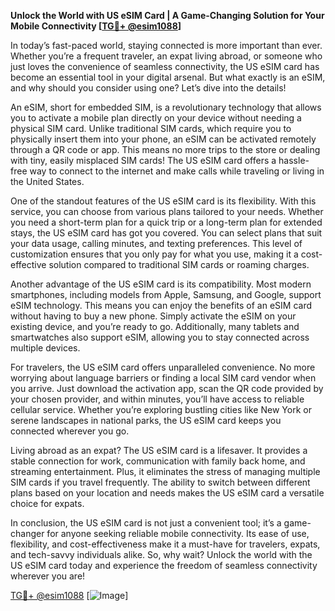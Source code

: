 **Unlock the World with US eSIM Card | A Game-Changing Solution for Your Mobile Connectivity [[TG💪+ @esim1088](https://t.me/s/esim1088)]**

In today’s fast-paced world, staying connected is more important than ever. Whether you’re a frequent traveler, an expat living abroad, or someone who just loves the convenience of seamless connectivity, the US eSIM card has become an essential tool in your digital arsenal. But what exactly is an eSIM, and why should you consider using one? Let’s dive into the details!

An eSIM, short for embedded SIM, is a revolutionary technology that allows you to activate a mobile plan directly on your device without needing a physical SIM card. Unlike traditional SIM cards, which require you to physically insert them into your phone, an eSIM can be activated remotely through a QR code or app. This means no more trips to the store or dealing with tiny, easily misplaced SIM cards! The US eSIM card offers a hassle-free way to connect to the internet and make calls while traveling or living in the United States.

One of the standout features of the US eSIM card is its flexibility. With this service, you can choose from various plans tailored to your needs. Whether you need a short-term plan for a quick trip or a long-term plan for extended stays, the US eSIM card has got you covered. You can select plans that suit your data usage, calling minutes, and texting preferences. This level of customization ensures that you only pay for what you use, making it a cost-effective solution compared to traditional SIM cards or roaming charges.

Another advantage of the US eSIM card is its compatibility. Most modern smartphones, including models from Apple, Samsung, and Google, support eSIM technology. This means you can enjoy the benefits of an eSIM card without having to buy a new phone. Simply activate the eSIM on your existing device, and you’re ready to go. Additionally, many tablets and smartwatches also support eSIM, allowing you to stay connected across multiple devices.

For travelers, the US eSIM card offers unparalleled convenience. No more worrying about language barriers or finding a local SIM card vendor when you arrive. Just download the activation app, scan the QR code provided by your chosen provider, and within minutes, you’ll have access to reliable cellular service. Whether you’re exploring bustling cities like New York or serene landscapes in national parks, the US eSIM card keeps you connected wherever you go.

Living abroad as an expat? The US eSIM card is a lifesaver. It provides a stable connection for work, communication with family back home, and streaming entertainment. Plus, it eliminates the stress of managing multiple SIM cards if you travel frequently. The ability to switch between different plans based on your location and needs makes the US eSIM card a versatile choice for expats.

In conclusion, the US eSIM card is not just a convenient tool; it’s a game-changer for anyone seeking reliable mobile connectivity. Its ease of use, flexibility, and cost-effectiveness make it a must-have for travelers, expats, and tech-savvy individuals alike. So, why wait? Unlock the world with the US eSIM card today and experience the freedom of seamless connectivity wherever you are! 

[TG💪+ @esim1088](https://t.me/s/esim1088) [![Image](https://i.postimg.cc/Y0z9fWf4/image.png)]